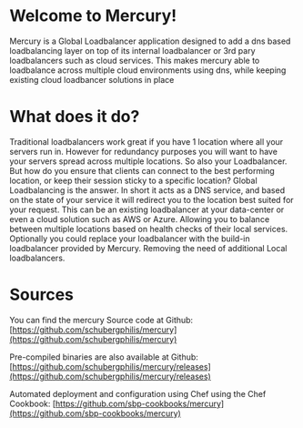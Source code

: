 # Welcome to Mercury!

Mercury is a Global Loadbalancer application designed to add a dns based loadbalancing layer on top of its internal loadbalancer or 3rd pary loadbalancers such as cloud services. This makes mercury able to loadbalance across multiple cloud environments using dns, while keeping existing cloud loadbancer solutions in place

# What does it do?
Traditional loadbalancers work great if you have 1 location where all your servers run in. However for redundancy purposes you will want to have your servers spread across multiple locations. So also your Loadbalancer. But how do you ensure that clients can connect to the best performing location, or keep their session sticky to a specific location? Global Loadbalancing is the answer. In short it acts as a DNS service, and based on the state of your service it will redirect you to the location best suited for your request. This can be an existing loadbalancer at your data-center or even a cloud solution such as AWS or Azure. Allowing you to balance between multiple locations based on health checks of their local services.
Optionally you could replace your loadbalancer with the build-in loadbalancer provided by Mercury. Removing the need of additional Local loadbalancers.

# Sources
You can find the mercury Source code at Github:
[https://github.com/schubergphilis/mercury](https://github.com/schubergphilis/mercury)

Pre-compiled binaries are also available at Github:
[https://github.com/schubergphilis/mercury/releases](https://github.com/schubergphilis/mercury/releases)

Automated deployment and configuration using Chef using the Chef Cookbook:
[https://github.com/sbp-cookbooks/mercury](https://github.com/sbp-cookbooks/mercury)
